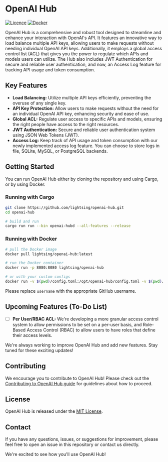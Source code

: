 # OpenAI Hub
[![Licence](https://img.shields.io/github/license/Ileriayo/markdown-badges?style=for-the-badge)](./LICENSE)
[![Docker](https://img.shields.io/badge/docker-%230db7ed.svg?style=for-the-badge&logo=docker&logoColor=white)](https://hub.docker.com/repository/docker/lightsing/openai-hub)

OpenAI Hub is a comprehensive and robust tool designed to streamline and enhance your interaction with OpenAI's API. It features an innovative way to load balance multiple API keys, allowing users to make requests without needing individual OpenAI API keys. Additionally, it employs a global access control list (ACL) that gives you the power to regulate which APIs and models users can utilize. The Hub also includes JWT Authentication for secure and reliable user authentication, and now, an Access Log feature for tracking API usage and token consumption.

## Key Features
- **Load Balancing:** Utilize multiple API keys efficiently, preventing the overuse of any single key.
- **API Key Protection:** Allow users to make requests without the need for an individual OpenAI API key, enhancing security and ease of use.
- **Global ACL:** Regulate user access to specific APIs and models, ensuring the right people have access to the right resources.
- **JWT Authentication:** Secure and reliable user authentication system using JSON Web Tokens (JWT).
- **Access Log:** Keep track of API usage and token consumption with our newly implemented access log feature. You can choose to store logs in file, SQLite, MySQL, or PostgreSQL backends.

## Getting Started

You can run OpenAI Hub either by cloning the repository and using Cargo, or by using Docker.

### Running with Cargo

```bash
git clone https://github.com/lightsing/openai-hub.git
cd openai-hub

# build and run
cargo run run --bin openai-hubd --all-features --release
```

### Running with Docker

```bash
# pull the Docker image
docker pull lightsing/openai-hub:latest

# run the Docker container
docker run -p 8080:8080 lightsing/openai-hub

# or with your custom configs
docker run -v $(pwd)/config.toml:/opt/openai-hub/config.toml -v $(pwd)/acl.toml:/opt/openai-hub/acl.toml -p <yourport> lightsing/openai-hub
```

Please replace `username` with the appropriate GitHub username.

## Upcoming Features (To-Do List)
- [ ] **Per User/RBAC ACL:** We're developing a more granular access control system to allow permissions to be set on a per-user basis, and Role-Based Access Control (RBAC) to allow users to have roles that define their access levels.

We're always working to improve OpenAI Hub and add new features. Stay tuned for these exciting updates!

## Contributing
We encourage you to contribute to OpenAI Hub! Please check out the [Contributing to OpenAI Hub guide](CONTRIBUTING.md) for guidelines about how to proceed.

## License
OpenAI Hub is released under the [MIT License](LICENSE).

## Contact
If you have any questions, issues, or suggestions for improvement, please feel free to open an issue in this repository or contact us directly.

We're excited to see how you'll use OpenAI Hub!
